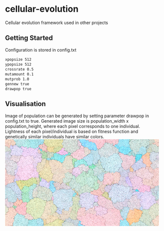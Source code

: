 # cellular-evolution
Cellular evolution framework used in other projects

## Getting Started
Configuration is stored in config.txt
```
xpopsize 512
ypopsize 512
crossrate 0.5
mutamount 0.1
mutprob 1.0
gennew true
drawpop true
```

## Visualisation
Image of population can be generated by setting parameter drawpop in config.txt to true.
Generated image size is population_width x population_height, where each pixel corresponds to one individual. Lightness of each pixel/individual is based on fitness function and genetically similar individuals have similar colors.
![example_output](https://github.com/missingno7/project-images/blob/master/genalg_individuals.png)

